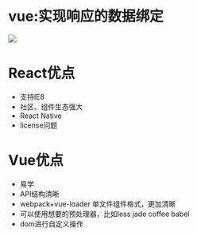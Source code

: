 # vue:实现响应的数据绑定
![](http://img1.tbcdn.cn/L1/461/1/9cdc3869f5eaee44e4fef7b3bd5c43013af40596.jpeg)


# React优点
- 支持IE8
- 社区、组件生态强大
- React Native
- license问题

# Vue优点
- 易学
- API结构清晰
- webpack+vue-loader 单文件组件格式，更加清晰
- 可以使用想要的预处理器，比如less jade coffee babel
- dom进行自定义操作